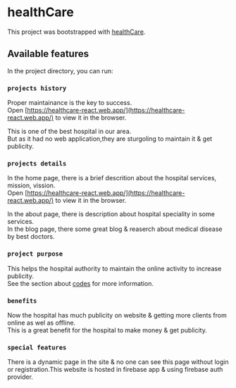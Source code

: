 # healthCare

This project was bootstrapped with [healthCare](https://healthcare-react.web.app/).

## Available features

In the project directory, you can run:

### `projects history`

Proper maintainance is the key to success.\
Open [https://healthcare-react.web.app/](https://healthcare-react.web.app/) to view it in the browser.

This is one of the best hospital in our area.\
But as it had no web application,they are sturgoling to maintain it & get publicity.

### `projects details`

In the home page, there is a brief descrition about the hospital services, mission, vission.\
Open [https://healthcare-react.web.app/](https://healthcare-react.web.app/) to view it in the browser.

In the about page, there is description about hospital speciality in some services.\
In the blog page, there some great blog & reaserch about medical disease by best doctors.

### `project purpose`

This helps the hospital authority to maintain the online activity to increase publicity.\
See the section about [codes](https://github.com/Programming-Hero-Web-Course3/healthcare-related-website-akash-7313) for more information.

### `benefits`

Now the hospital has much publicity on website & getting more clients from online as wel as offline.\
This is a great benefit for the hospital to make money & get publicity.

### `special features`

There is a dynamic page in the site & no one can see this page without login or registration.This website is hosted in firebase app & using firebase auth provider.
